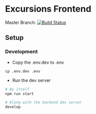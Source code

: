 # Excursions Frontend

Master Branch: [![Build Status](https://travis-ci.org/beard-crosby/excursions-frontend.svg?branch=master)](https://travis-ci.org/beard-crosby/excursions-frontend)

## Setup

### Development

- Copy the .env.dev to .env

```
cp .env.dev .env
```

- Run the dev server
```sh
# By itself
npm run start

# Along with the backend dev server
develop
```
